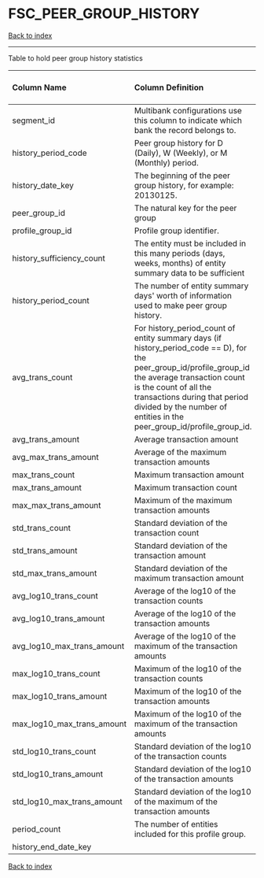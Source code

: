 # FSC_PEER_GROUP_HISTORY

[Back to index](./index.md)

---

Table to hold peer group history statistics

| Column Name                | Column Definition                                                                                                                                                                                                                                                                    | Column Data Type   | Column Null Option   | PK   | FK   |
|:---------------------------|:-------------------------------------------------------------------------------------------------------------------------------------------------------------------------------------------------------------------------------------------------------------------------------------|:-------------------|:---------------------|:-----|:-----|
| segment_id                 | Multibank configurations use this column to indicate which bank the record belongs to.                                                                                                                                                                                               | VARCHAR2(128)      | Not Null             | Yes  | No   |
| history_period_code        | Peer group history for D (Daily), W (Weekly), or M (Monthly) period.                                                                                                                                                                                                                 | CHAR(1)            | Not Null             | Yes  | No   |
| history_date_key           | The beginning of the peer group history, for example: 20130125.                                                                                                                                                                                                                      | NUMBER(8)          | Not Null             | Yes  | No   |
| peer_group_id              | The natural key for the peer group                                                                                                                                                                                                                                                   | VARCHAR2(50)       | Not Null             | No   | Yes  |
| profile_group_id           | Profile group identifier.                                                                                                                                                                                                                                                            | VARCHAR2(50)       | Not Null             | No   | Yes  |
| history_sufficiency_count  | The entity must be included in this many periods (days, weeks, months) of entity summary data to be sufficient                                                                                                                                                                       | NUMBER(5)          | Null                 | No   | No   |
| history_period_count       | The number of entity summary days' worth of information used to make peer group history.                                                                                                                                                                                             | NUMBER(5)          | Null                 | No   | No   |
| avg_trans_count            | For history_period_count of entity summary days (if history_period_code == D), for the peer_group_id/profile_group_id the average transaction count is the count of all the transactions during that period divided by the number of entities in the peer_group_id/profile_group_id. | NUMBER(10)         | Null                 | No   | No   |
| avg_trans_amount           | Average transaction amount                                                                                                                                                                                                                                                           | NUMBER(18,5)       | Null                 | No   | No   |
| avg_max_trans_amount       | Average of the maximum transaction amounts                                                                                                                                                                                                                                           | NUMBER(18,5)       | Null                 | No   | No   |
| max_trans_count            | Maximum transaction amount                                                                                                                                                                                                                                                           | NUMBER(10)         | Null                 | No   | No   |
| max_trans_amount           | Maximum transaction count                                                                                                                                                                                                                                                            | NUMBER(18,5)       | Null                 | No   | No   |
| max_max_trans_amount       | Maximum of the maximum transaction amounts                                                                                                                                                                                                                                           | NUMBER(18,5)       | Null                 | No   | No   |
| std_trans_count            | Standard deviation of the transaction count                                                                                                                                                                                                                                          | NUMBER(10)         | Null                 | No   | No   |
| std_trans_amount           | Standard deviation of the transaction amount                                                                                                                                                                                                                                         | NUMBER(18,5)       | Null                 | No   | No   |
| std_max_trans_amount       | Standard deviation of the maximum transaction amount                                                                                                                                                                                                                                 | NUMBER(18,5)       | Null                 | No   | No   |
| avg_log10_trans_count      | Average of the log10 of the transaction counts                                                                                                                                                                                                                                       | NUMBER(12,10)      | Null                 | No   | No   |
| avg_log10_trans_amount     | Average of the log10 of the transaction amounts                                                                                                                                                                                                                                      | NUMBER(12,10)      | Null                 | No   | No   |
| avg_log10_max_trans_amount | Average of the log10 of the maximum of the transaction amounts                                                                                                                                                                                                                       | NUMBER(12,10)      | Null                 | No   | No   |
| max_log10_trans_count      | Maximum of the log10 of the transaction counts                                                                                                                                                                                                                                       | NUMBER(12,10)      | Null                 | No   | No   |
| max_log10_trans_amount     | Maximum of the log10 of the transaction amounts                                                                                                                                                                                                                                      | NUMBER(12,10)      | Null                 | No   | No   |
| max_log10_max_trans_amount | Maximum of the log10 of the maximum of the transaction amounts                                                                                                                                                                                                                       | NUMBER(12,10)      | Null                 | No   | No   |
| std_log10_trans_count      | Standard deviation of the log10 of the transaction counts                                                                                                                                                                                                                            | NUMBER(12,10)      | Null                 | No   | No   |
| std_log10_trans_amount     | Standard deviation of the log10 of the transaction amounts                                                                                                                                                                                                                           | NUMBER(12,10)      | Null                 | No   | No   |
| std_log10_max_trans_amount | Standard deviation of the log10 of the maximum of the transaction amounts                                                                                                                                                                                                            | NUMBER(12,10)      | Null                 | No   | No   |
| period_count               | The number of entities included for this profile group.                                                                                                                                                                                                                              | NUMBER(5)          | Null                 | No   | No   |
| history_end_date_key       |                                                                                                                                                                                                                                                                                      | NUMBER(8)          | Not Null             | No   | No   |

[Back to index](./index.md)